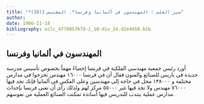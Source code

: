 ```yaml
---
title: "*سير العلم : المهندسون في ألمانيا وفرنسا*. المقتبس 1(10)"
author: 
date: 1906-11-18
bibliography: oclc_4770057679-i_10-div_24.d1e4450.bib
---
```




##  المهندسون في ألمانيا وفرنسا 


 أورد رئيس جمعية مهندسي الملكية في فرنسا إحصاءً مهماً بخصوص تأسيس مدرسة جديدة في باريس للصنائع والفنون فقال أن في فرنسا  ١٦٠٠٠  مهندس تخرجوا في مدارس مختلفة و  ١٣٨٠٠٠  محل في حاجة إلى مهندسين وعلى العكس في ألمانيا فإنك تجد فيها  ٧٦٠٠٠  مهندس ولا تجد فيها غير  ٥٥٠٠٠  مركز لهم ولذلك رأى أن تعنى فرنسا بإحداث مدارس عملية ينتدب للتدريس فيها أساتذة تمكنت الصنائع العملية من نفوسهم. 
